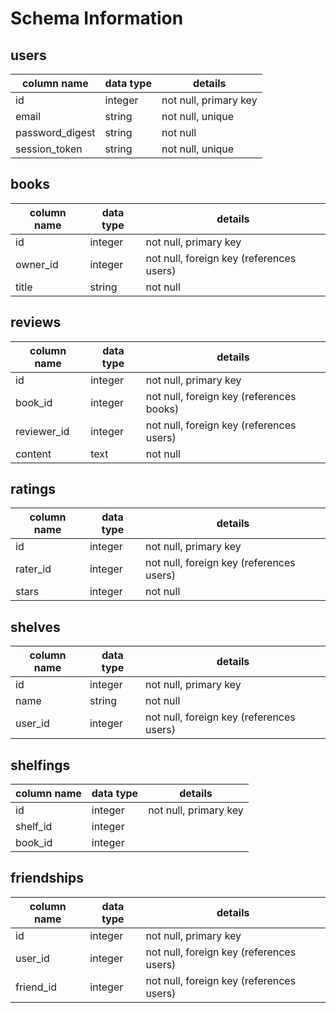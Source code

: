 # Schema Information

## users
column name     | data type | details
----------------|-----------|-----------------------
id              | integer   | not null, primary key
email           | string    | not null, unique
password_digest | string    | not null
session_token   | string    | not null, unique

## books
column name | data type | details
------------|-----------|-----------------------
id          | integer   | not null, primary key
owner_id    | integer   | not null, foreign key (references users)
title       | string    | not null

## reviews
column name | data type | details
------------|-----------|-----------------------
id          | integer   | not null, primary key
book_id     | integer   | not null, foreign key (references books)
reviewer_id | integer   | not null, foreign key (references users)
content     | text      | not null


## ratings
column name | data type | details
------------|-----------|-----------------------
id          | integer   | not null, primary key
rater_id    | integer   | not null, foreign key (references users)
stars       | integer   | not null

## shelves
column name | data type | details
------------|-----------|-----------------------
id          | integer   | not null, primary key
name        | string    | not null
user_id     | integer   | not null, foreign key (references users)

## shelfings
column name | data type | details
------------|-----------|-----------------------
id          | integer   | not null, primary key
shelf_id    | integer   |
book_id     | integer   |

## friendships
column name | data type | details
------------|-----------|-----------------------
id          | integer   | not null, primary key
user_id     | integer   | not null, foreign key (references users)
friend_id   | integer   | not null, foreign key (references users)
